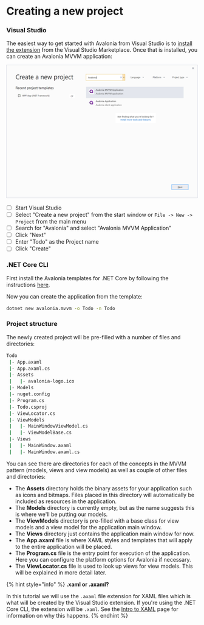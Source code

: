 # Creating a new project

### Visual Studio <a id="visual-studio"></a>

 The easiest way to get started with Avalonia from Visual Studio is to [install the extension](https://marketplace.visualstudio.com/items?itemName=AvaloniaTeam.AvaloniaforVisualStudio) from the Visual Studio Marketplace. Once that is installed, you can create an Avalonia MVVM application:

![](../../.gitbook/assets/image%20%285%29.png)

* [ ] Start Visual Studio
* [ ] Select "Create a new project" from the start window or `File -> New -> Project` from the main menu
* [ ] Search for "Avalonia" and select "Avalonia MVVM Application"
* [ ] Click "Next"
* [ ] Enter "Todo" as the Project name
* [ ] Click "Create"

### .NET Core CLI <a id="net-core-cli"></a>

First install the Avalonia templates for .NET Core by following the instructions [here](https://github.com/AvaloniaUI/avalonia-dotnet-templates).

Now you can create the application from the template:

```bash
dotnet new avalonia.mvvm -o Todo -n Todo
```

### Project structure <a id="project-structure"></a>

The newly created project will be pre-filled with a number of files and directories:

```bash
Todo
 |- App.axaml
 |- App.axaml.cs
 |- Assets
 |   |- avalonia-logo.ico
 |- Models 
 |- nuget.config 
 |- Program.cs
 |- Todo.csproj
 |- ViewLocator.cs
 |- ViewModels
 |   |- MainWindowViewModel.cs
 |   |- ViewModelBase.cs
 |- Views
 |   |- MainWindow.axaml
 |   |- MainWindow.axaml.cs
```

You can see there are directories for each of the concepts in the MVVM pattern \(models, views and view models\) as well as couple of other files and directories:

* The **Assets** directory holds the binary assets for your application such as icons and bitmaps. Files placed in this directory will automatically be included as resources in the application.
* The **Models** directory is currently empty, but as the name suggests this is where we'll be putting our models.
* The **ViewModels** directory is pre-filled with a base class for view models and a view model for the application main window.
* The **Views** directory just contains the application main window for now.
* The **App.axaml** file is where XAML styles and templates that will apply to the entire application will be placed.
* The **Program.cs** file is the entry point for execution of the application. Here you can configure the platform options for Avalonia if necessary.
* The **ViewLocator.cs** file is used to look up views for view models. This will be explained in more detail later.

{% hint style="info" %}
 **.xaml or .axaml?**

In this tutorial we will use the `.axaml` file extension for XAML files which is what will be created by the Visual Studio extension. If you're using the .NET Core CLI, the extension will be `.xaml`. See the [Intro to XAML](https://docs.avaloniaui.net/guides/basics/introduction-to-xaml#xaml-or-axaml-file) page for information on why this happens.
{% endhint %}

